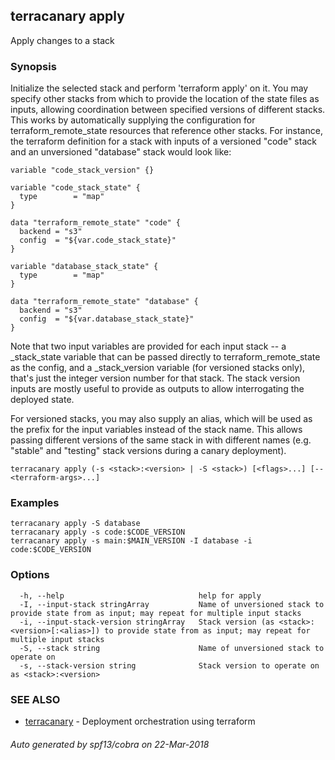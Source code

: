 ## terracanary apply

Apply changes to a stack

### Synopsis

Initialize the selected stack and perform 'terraform apply' on it. You may specify other stacks from which to provide the location of the state files as inputs, allowing coordination between specified versions of different stacks. This works by automatically supplying the configuration for terraform_remote_state resources that reference other stacks. For instance, the terraform definition for a stack with inputs of a versioned "code" stack and an unversioned "database" stack would look like:

	variable "code_stack_version" {}

	variable "code_stack_state" {
	  type        = "map"
	}

	data "terraform_remote_state" "code" {
	  backend = "s3"
	  config  = "${var.code_stack_state}"
	}

	variable "database_stack_state" {
	  type        = "map"
	}

	data "terraform_remote_state" "database" {
	  backend = "s3"
	  config  = "${var.database_stack_state}"
	}

Note that two input variables are provided for each input stack -- a _stack_state variable that can be passed directly to terraform_remote_state as the config, and a _stack_version variable (for versioned stacks only), that's just the integer version number for that stack. The stack version inputs are mostly useful to provide as outputs to allow interrogating the deployed state.

For versioned stacks, you may also supply an alias, which will be used as the prefix for the input variables instead of the stack name. This allows passing different versions of the same stack in with different names (e.g. "stable" and "testing" stack versions during a canary deployment).


```
terracanary apply (-s <stack>:<version> | -S <stack>) [<flags>...] [-- <terraform-args>...]
```

### Examples

```
terracanary apply -S database
terracanary apply -s code:$CODE_VERSION
terracanary apply -s main:$MAIN_VERSION -I database -i code:$CODE_VERSION
```

### Options

```
  -h, --help                              help for apply
  -I, --input-stack stringArray           Name of unversioned stack to provide state from as input; may repeat for multiple input stacks
  -i, --input-stack-version stringArray   Stack version (as <stack>:<version>[:<alias>]) to provide state from as input; may repeat for multiple input stacks
  -S, --stack string                      Name of unversioned stack to operate on
  -s, --stack-version string              Stack version to operate on as <stack>:<version>
```

### SEE ALSO

* [terracanary](../README.md)	 - Deployment orchestration using terraform

###### Auto generated by spf13/cobra on 22-Mar-2018
